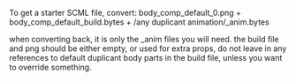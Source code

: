 
To get a starter SCML file, convert: body_comp_default_0.png + body_comp_default_build.bytes + /any duplicant animation/_anim.bytes 

when converting back, it is only the _anim files you will need. the build file and png should be either empty, or used for extra props, do not leave in any references to default duplicant body parts in the build file, unless you want to override something. 